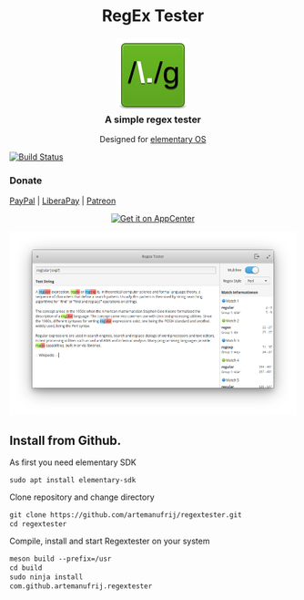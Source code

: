 <div>
  <h1 align="center">RegEx Tester</h1>
  <h3 align="center"><img src="data/icons/com.github.artemanufrij.regextester.svg"/><br>A simple regex tester</h3>
  <p align="center">Designed for <a href="https://elementary.io"> elementary OS</p>
</div>

[![Build Status](https://travis-ci.org/artemanufrij/regextester.svg?branch=master)](https://travis-ci.org/artemanufrij/regextester)

### Donate
<a href="https://www.paypal.me/ArtemAnufrij">PayPal</a> | <a href="https://liberapay.com/Artem/donate">LiberaPay</a> | <a href="https://www.patreon.com/ArtemAnufrij">Patreon</a>

<p align="center">
  <a href="https://appcenter.elementary.io/com.github.artemanufrij.regextester">
    <img src="https://appcenter.elementary.io/badge.svg" alt="Get it on AppCenter">
  </a>
</p>

<p align="center">
<img src="screenshots/Screenshot.png"/>
</p>

## Install from Github.

As first you need elementary SDK
```
sudo apt install elementary-sdk
```

Clone repository and change directory
```
git clone https://github.com/artemanufrij/regextester.git
cd regextester
```

Compile, install and start Regextester on your system
```
meson build --prefix=/usr
cd build
sudo ninja install
com.github.artemanufrij.regextester
```

